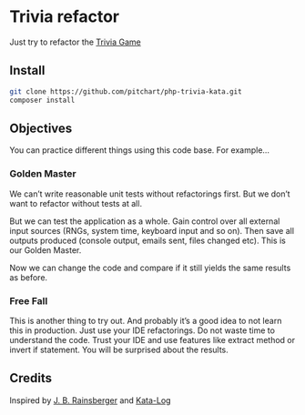 # Trivia refactor

Just try to refactor the [Trivia Game](https://github.com/jbrains/trivia)

## Install

```bash
git clone https://github.com/pitchart/php-trivia-kata.git
composer install
```

## Objectives
You can practice different things using this code base. For example…

### Golden Master
We can’t write reasonable unit tests without refactorings first. But we don’t want to refactor without tests at all.

But we can test the application as a whole. Gain control over all external input sources (RNGs, system time, keyboard input and so on). Then save all outputs produced (console output, emails sent, files changed etc). This is our Golden Master.

Now we can change the code and compare if it still yields the same results as before.

### Free Fall

This is another thing to try out. And probably it’s a good idea to not learn this in production. Just use your IDE refactorings. Do not waste time to understand the code. Trust your IDE and use features like extract method or invert if statement. You will be surprised about the results.

## Credits

Inspired by [J. B. Rainsberger](https://github.com/jbrains/trivia) and [Kata-Log](https://kata-log.rocks/ugly-trivia-kata)